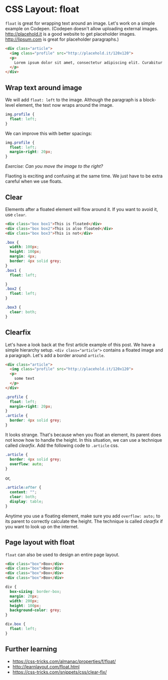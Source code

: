 # CSS Layout: float

`float` is great for wrapping text around an image. Let's work on a simple example on Codepen. (Codepen doesn't allow uploading external images. http://placehold.it is a good website to get placeholder images. http://lipsum.com is great for placeholder paragraphs.)

```html
<div class="article">
  <img class="profile" src="http://placehold.it/120x120">
  <p>
    Lorem ipsum dolor sit amet, consectetur adipiscing elit. Curabitur non eros ac tortor facilisis porttitor. Praesent est ligula, ultricies nec massa a, sodales varius magna. Vestibulum sit amet sagittis tellus, sed faucibus risus. Mauris et dapibus libero. Quisque venenatis consectetur vestibulum. Nam rutrum nisi hendrerit justo placerat, ac consectetur magna bibendum. Mauris condimentum ultricies eleifend. Suspendisse potenti. Sed tempus nunc condimentum, vulputate elit nec, sagittis odio. Phasellus ipsum justo, posuere at libero sit amet, vulputate laoreet felis. Curabitur at pulvinar diam, quis tempor tellus.
  </p>
</div>
```

## Wrap text around image
We will add `float: left` to the image. Although the paragraph is a block-level element, the text now wraps around the image.
```css
img.profile {
  float: left;
}
```

We can improve this with better spacings:
```css
img.profile {
  float: left;
  margin-right: 20px;
}
```

*Exercise: Can you move the image to the right?*

Flaoting is exciting and confusing at the same time. We just have to be extra careful when we use floats.

## Clear
Elements after a floated element will flow around it. If you want to avoid it, use `clear`.

```html
<div class="box box1">This is floated</div>
<div class="box box2">This is also floated</div>
<div class="box box3">This is not</div>
```
```css
.box {
  width: 100px;
  height: 100px;
  margin: 4px;
  border: 4px solid grey;
}
.box1 {
  float: left;

}
.box2 {
  float: left;
}

.box3 {
  clear: both;
}
```

## Clearfix
Let's have a look back at the first article example of this post. We have a simple hierarchy setup. `<div class="article">` contains a floated image and a paragraph. Let's add a border around `article`.

```html
<div class="article">
  <img class="profile" src="http://placehold.it/120x120">
  <p>
    some text
  </p>
</div>
```
```css
.profile {
  float: left;
  margin-right: 20px;
}
.article {
  border: 4px solid grey;
}
```

It looks strange. That's because when you float an element, its parent does not know how to handle the height. In this situation, we can use a technique called *clearfix*. Add the following code to `.article` css.

```css
.article {
  border: 4px solid grey;
  overflow: auto;
}
```
or,
```css
.article:after {
  content: "";
  clear: both;
  display: table;
}
```

Anytime you use a floating element, make sure you add `overflow: auto;` to its parent to correctly calculate the height. The technique is called *clearfix* if you want to look up on the internet.

## Page layout with float

`float` can also be used to design an entire page layout.

```html
<div class="box">Box</div>
<div class="box">Box</div>
<div class="box">Box</div>
<div class="box">Box</div>
```

```css
div {
  box-sizing: border-box;
  margin: 20px;
  width: 200px;
  height: 100px;
  background-color: grey;
}

div.box {
  float: left;
}
```

## Further learning
- https://css-tricks.com/almanac/properties/f/float/
- http://learnlayout.com/float.html
- https://css-tricks.com/snippets/css/clear-fix/

